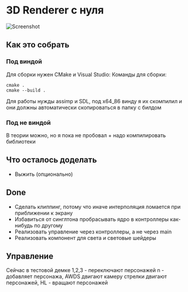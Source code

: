 # 3D Renderer с нуля

![Screenshot](./img.png)

## Как это собрать
### Под виндой
Для сборки нужен CMake и Visual Studio:
Команды для сборки:
```
cmake .
cmake --build .
```
Для работы нужды assimp и SDL, под x64_86 винду я их скомпилил и они должны автоматически скопироваться в папку с билдом
### Под не виндой
В теории можно, но я пока не пробовал + надо компилировать библиотеки

## Что осталось доделать

+ Выжить (опционально)
## Done
+ Сделать клиппинг, потому что иначе интерполяция ломается при приближении к экрану
+ Избавиться от синглтона пробрасывать ядро в контроллеры как-нибудь по другому
+ Реализовать управление через контроллеры, а не через main
+ Реализовать компонент для света и световые шейдеры
## Управление
Сейчас в тестовой демке 1,2,3 - переключают перcонажей n - добавляет персонажа, AWDS двигают камеру стрелки двигают персонажей, HL - вращают персонажей